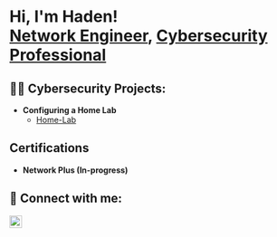 <h1>Hi, I'm Haden! <br/><a href="https://github.com/HadenBowen22">Network Engineer</a>, <a href="https://www.linkedin.com/in/haden-bowen-32105222a/">Cybersecurity Professional</a>

<h2>👨‍💻 Cybersecurity Projects:</h2>

- <b>Configuring a Home Lab</b>
  - [Home-Lab](https://github.com/HadenBowen22/Home-Lab)

<h2> Certifications </h2>

- <b>Network Plus (In-progress)</b>

<h2> 🤳 Connect with me:</h2>


[<img align="left" alt="JoshMadakor | LinkedIn" width="22px" src="https://cdn.jsdelivr.net/npm/simple-icons@v3/icons/linkedin.svg" />][linkedin]

[linkedin]: https://linkedin.com/in/joshmadakor


